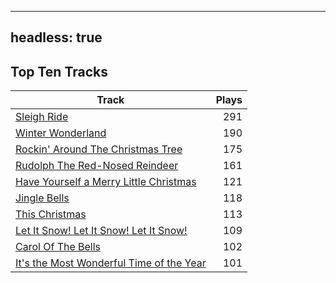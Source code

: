
---
headless: true
---

## Top Ten Tracks

| Track | Plays |
| --- |  ---: |
|[Sleigh Ride](/songs/sleigh-ride)| 291|
|[Winter Wonderland](/songs/winter-wonderland)| 190|
|[Rockin' Around The Christmas Tree](/songs/rockin-around-the-christmas-tree)| 175|
|[Rudolph The Red-Nosed Reindeer](/songs/rudolph-the-red-nosed-reindeer)| 161|
|[Have Yourself a Merry Little Christmas](/songs/have-yourself-a-merry-little-christmas)| 121|
|[Jingle Bells](/songs/jingle-bells)| 118|
|[This Christmas](/songs/this-christmas)| 113|
|[Let It Snow! Let It Snow! Let It Snow!](/songs/let-it-snow-let-it-snow-let-it-snow)| 109|
|[Carol Of The Bells](/songs/carol-of-the-bells)| 102|
|[It's the Most Wonderful Time of the Year](/songs/its-the-most-wonderful-time-of-the-year)| 101|
